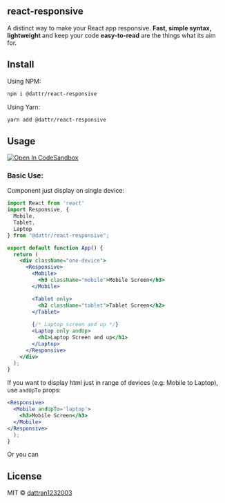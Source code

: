 ## react-responsive
A distinct way to make your React app responsive. **Fast, simple syntax, lightweight** and keep your code **easy-to-read** are the things what its aim for.

## Install
Using NPM:
```bash
npm i @dattr/react-responsive
```
Using Yarn:
```bash
yarn add @dattr/react-responsive
```
## Usage
[![Open In CodeSandbox](https://img.shields.io/badge/Open%20In-codeSandbox-blue)](https://codesandbox.io/s/react-responsive-test-bk2ho)

### Basic Use:
Component just display on single device:
```jsx
import React from 'react'
import Responsive, {
  Mobile,
  Tablet,
  Laptop
} from "@dattr/react-responsive";

export default function App() {
  return (
    <div className="one-device">
      <Responsive>
        <Mobile>
          <h3 className="mobile">Mobile Screen</h3>
        </Mobile>

        <Tablet only>
          <h2 className="tablet">Tablet Screen</h2>
        </Tablet>
        
        {/* Laptop screen and up */}
        <Laptop only andUp>
          <h1>Laptop Screen and up</h1>
        </Laptop>
      </Responsive>
    </div>
  );
}

```

If you want to display html just in range of devices (e.g: Mobile to Laptop), use `andUpTo` props:
```jsx
<Responsive>
  <Mobile andUpTo='laptop'>
    <h3>Mobile Screen</h3>
  </Mobile>
</Responsive>
  );
}
```
Or you can


## License

MIT © [dattran1232003](https://github.com/dattran1232003)
